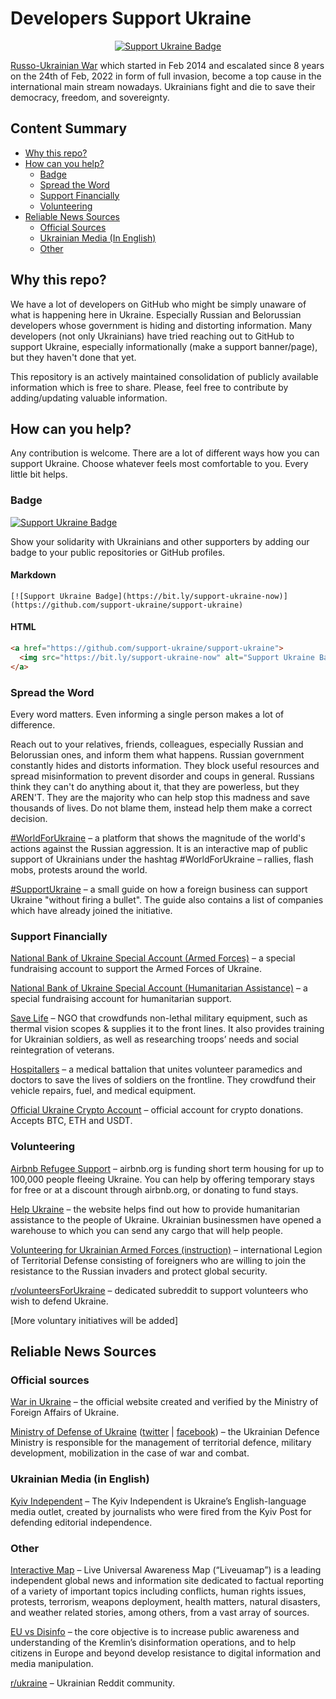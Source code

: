 # Developers Support Ukraine

<p align="center">
  <a href="https://github.com/support-ukraine/support-ukraine">
    <img src="https://bit.ly/support-ukraine-now" alt="Support Ukraine Badge" />
  </a>
</p>

[Russo-Ukrainian War](https://en.wikipedia.org/wiki/Russo-Ukrainian_War) which started in Feb 2014 and escalated since 8 years on the 24th of Feb, 2022 in form of full invasion, become a top cause in the international main stream nowadays. Ukrainians fight and die to save their democracy, freedom, and sovereignty.

## Content Summary
- [Why this repo?](#why-this-repo)
- [How can you help?](#how-can-you-help)
  - [Badge](#badge)
  - [Spread the Word](#spread-the-word)
  - [Support Financially](#support-financially)
  - [Volunteering](#volunteering)
- [Reliable News Sources](#reliable-news-sources)
  - [Official Sources](#official-sources)
  - [Ukrainian Media (In English)](#ukrainian-media-in-english)
  - [Other](#other)

## Why this repo?
We have a lot of developers on GitHub who might be simply unaware of what is happening here in Ukraine. Especially Russian and Belorussian developers whose government is hiding and distorting information. Many developers (not only Ukrainians) have tried reaching out to GitHub to support Ukraine, especially informationally (make a support banner/page), but they haven't done that yet.

This repository is an actively maintained consolidation of publicly available information which is free to share. Please, feel free to contribute by adding/updating valuable information.
## How can you help?
Any contribution is welcome. There are a lot of different ways how you can support Ukraine. Choose whatever feels most comfortable to you. Every little bit helps.

### Badge
[![Support Ukraine Badge](https://bit.ly/support-ukraine-now)](https://github.com/support-ukraine/support-ukraine)

Show your solidarity with Ukrainians and other supporters by adding our badge to your public repositories or GitHub profiles.

#### Markdown
```text
[![Support Ukraine Badge](https://bit.ly/support-ukraine-now)](https://github.com/support-ukraine/support-ukraine)
```

#### HTML
```html
<a href="https://github.com/support-ukraine/support-ukraine">
  <img src="https://bit.ly/support-ukraine-now" alt="Support Ukraine Badge" />
</a>
```

### Spread the Word
Every word matters. Even informing a single person makes a lot of difference.

Reach out to your relatives, friends, colleagues, especially Russian and Belorussian ones, and inform them what happens. Russian government constantly hides and distorts information. They block useful resources and spread misinformation to prevent disorder and coups in general. Russians think they can't do anything about it, that they are powerless, but they AREN'T. They are the majority who can help stop this madness and save thousands of lives. Do not blame them, instead help them make a correct decision.

[#WorldForUkraine](https://worldforukraine.net/) – a platform that shows the magnitude of the world's actions against the Russian aggression. It is an interactive map of public support of Ukrainians under the hashtag #WorldForUkraine – rallies, flash mobs, protests around the world.

[#SupportUkraine](https://supportukraine.notion.site/) – a small guide on how a foreign business can support Ukraine "without firing a bullet". The guide also contains a list of companies which have already joined the initiative.

### Support Financially
[National Bank of Ukraine Special Account (Armed Forces)](https://bank.gov.ua/en/news/all/natsionalniy-bank-vidkriv-spetsrahunok-dlya-zboru-koshtiv-na-potrebi-armiyi) – a special fundraising account to support the Armed Forces of Ukraine.

[National Bank of Ukraine Special Account (Humanitarian Assistance)](https://bank.gov.ua/en/news/all/natsionalniy-bank-vidkriv-spetsrahunok-dlya-zboru-koshtiv-na-potrebi-armiyi) – a special fundraising account for humanitarian support.

[Save Life](https://savelife.in.ua/donate/) – NGO that crowdfunds non-lethal military equipment, such as thermal vision scopes & supplies it to the front lines. It also provides training for Ukrainian soldiers, as well as researching troops’ needs and social reintegration of veterans.

[Hospitallers](https://www.facebook.com/hospitallers/) – a medical battalion that unites volunteer paramedics and doctors to save the lives of soldiers on the frontline. They crowdfund their vehicle repairs, fuel, and medical equipment.

[Official Ukraine Crypto Account](https://twitter.com/Ukraine/status/1497594592438497282) – official account for crypto donations. Accepts BTC, ETH and USDT.

### Volunteering
[Airbnb Refugee Support](https://airbnb.org/help-ukraine) – airbnb.org is funding short term housing for up to 100,000 people fleeing Ukraine. You can help by offering temporary stays for free or at a discount through airbnb.org, or donating to fund stays.

[Help Ukraine](https://helpukraine.center/en) – the website helps find out how to provide humanitarian assistance to the people of Ukraine. Ukrainian businessmen have opened a warehouse to which you can send any cargo that will help people.

[Volunteering for Ukrainian Armed Forces (instruction)](https://www.ukrinform.net/rubric-ato/3415272-how-to-join-international-legion-to-defend-ukraine-algorithm.html) – international Legion of Territorial Defense consisting of foreigners who are willing to join the resistance to the Russian invaders and protect global security.

[r/volunteersForUkraine](https://www.reddit.com/r/volunteersForUkraine/new/) – dedicated subreddit to support volunteers who wish to defend Ukraine.

[More voluntary initiatives will be added]

## Reliable News Sources
### Official sources
[War in Ukraine](https://war.ukraine.ua/) – the official website created and verified by the Ministry of Foreign Affairs of Ukraine. 

[Ministry of Defense of Ukraine](https://www.mil.gov.ua/en/) ([twitter](https://twitter.com/defenceu) | [facebook](https://www.facebook.com/MinistryofDefence.UA)) – the Ukrainian Defence Ministry is responsible for the management of territorial defence, military development, mobilization in the case of war and combat.

### Ukrainian Media (in English)
[Kyiv Independent](https://kyivindependent.com) – The Kyiv Independent is Ukraine’s English-language media outlet, created by journalists who were fired from the Kyiv Post for defending editorial independence.

### Other
[Interactive Map](https://liveuamap.com/en) – Live Universal Awareness Map (“Liveuamap”) is a leading independent global news and information site dedicated to factual reporting of a variety of important topics including conflicts, human rights issues, protests, terrorism, weapons deployment, health matters, natural disasters, and weather related stories, among others, from a vast array of sources.

[EU vs Disinfo](https://euvsdisinfo.eu/) – the core objective is to increase public awareness and understanding of the Kremlin’s disinformation operations, and to help citizens in Europe and beyond develop resistance to digital information and media manipulation.

[r/ukraine](https://www.reddit.com/r/ukraine) – Ukrainian Reddit community.